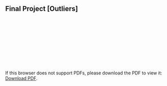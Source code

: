 ## Final Project [Outliers]

<html>
<object data="https://github.com/TaixiL/STOR-565-Final-Project/blob/06cd4581f54a0623a6d21d8c4b8375978bffed08/Biweekly_Report_Template.pdf" type="application/pdf" width="700px" height="700px">
    <embed src="https://github.com/TaixiL/STOR-565-Final-Project/blob/06cd4581f54a0623a6d21d8c4b8375978bffed08/Biweekly_Report_Template.pdf.pdf">
        <p>If this browser does not support PDFs, please download the PDF to view it: <a href="https://github.com/TaixiL/STOR-565-Final-Project/blob/main/Biweekly_Report_Template.pdf">Download PDF</a>.</p>
    </embed>
</object>
